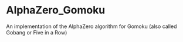 # AlphaZero_Gomoku
An implementation of the AlphaZero algorithm for Gomoku (also called Gobang or Five in a Row) 
